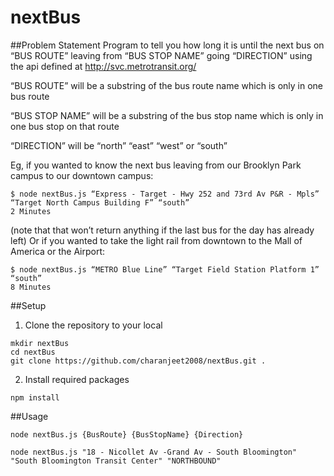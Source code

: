 # nextBus
##Problem Statement
Program to tell you how long it is until the next bus on “BUS ROUTE” leaving from “BUS STOP NAME” going “DIRECTION” using the api defined at http://svc.metrotransit.org/

“BUS ROUTE” will be a substring of the bus route name which is only in one bus route

“BUS STOP NAME” will be a substring of the bus stop name which is only in one bus stop on that route

“DIRECTION” will be “north” “east” “west” or “south”

Eg, if you wanted to know the next bus leaving from our Brooklyn Park campus to our downtown campus:
```
$ node nextBus.js “Express - Target - Hwy 252 and 73rd Av P&R - Mpls” “Target North Campus Building F” “south”
2 Minutes
```
(note that that won’t return anything if the last bus for the day has already left)
Or if you wanted to take the light rail from downtown to the Mall of America or the Airport:

```
$ node nextBus.js “METRO Blue Line” “Target Field Station Platform 1” “south” 
8 Minutes
```


##Setup
1. Clone the repository to your local
```
mkdir nextBus
cd nextBus
git clone https://github.com/charanjeet2008/nextBus.git .
```

2. Install required packages
```
npm install
```


##Usage
```
node nextBus.js {BusRoute} {BusStopName} {Direction}

node nextBus.js "18 - Nicollet Av -Grand Av - South Bloomington" "South Bloomington Transit Center" "NORTHBOUND"
```

 